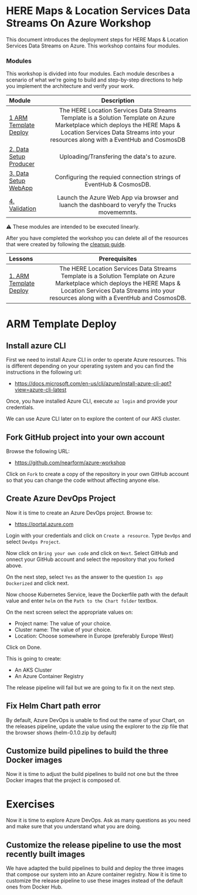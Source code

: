 # HERE Maps & Location Services Data Streams On Azure Workshop

This document introduces the deployment steps for HERE Maps & Location Services Data Streams on Azure. This workshop contains four modules.

### Modules

This workshop is divided into four modules. Each module describes a scenario of
what we're going to build and step-by-step directions to help you implement the
architecture and verify your work.

|          Module           |                 Description                              |
|:---------------|:-------------:|
|  [1 ARM Template Deploy][ARM Template Deploy]       | The HERE Location Services Data Streams Template is a Solution Template on Azure Marketplace which deploys the HERE Maps & Location Services Data Streams into your resources along with a EventHub and CosmosDB |
| [2. Data Setup Producer][Data_Setup_Producer]         | Uploading/Transfering the data's to azure. |
| [3. Data Setup WebApp][Data_Setup_WebApp]      | Configuring the requied connection strings of EventHub & CosmosDB.  |
| [4. Validation][Validation]         | Launch the Azure Web App via browser and luanch the dashboard to veryfy the Trucks movememnts. |


:warning: These modules are intended to be executed linearly.

After you have completed the workshop you can delete all of the resources that were created by following the [cleanup guide][cleanup].

| Lessons        | Prerequisites |
|:---------------|:-------------:|
| [1. ARM Template Deploy][ARM Template Deploy] | The HERE Location Services Data Streams Template is a Solution Template on Azure Marketplace which deploys the HERE Maps & Location Services Data Streams into your resources along with a EventHub and CosmosDB. |

# ARM Template Deploy

## Install azure CLI

First we need to install Azure CLI in order to operate Azure resources. This is different depending on your operating system and you can find the instructions in the following url:

- https://docs.microsoft.com/en-us/cli/azure/install-azure-cli-apt?view=azure-cli-latest

Once, you have installed Azure CLI, execute `az login` and provide your credentials.

We can use Azure CLI later on to explore the content of our AKS cluster.

## Fork GitHub project into your own account

Browse the following URL:
- https://github.com/nearform/azure-workshop

Click on `Fork` to create a copy of the repository in your own GitHub account so that you can change the code without affecting anyone else.

## Create Azure DevOps Project

Now it is time to create an Azure DevOps project. Browse to:

- https://portal.azure.com

Login with your credentials and click on `Create a resource`. Type `DevOps` and select `DevOps Project`.

Now click on `Bring your own code` and click on `Next`. Select GitHub and onnect your GitHub account and select the repository that you forked above.

On the next step, select `Yes` as the answer to the question `Is app Dockerized` and click next.

Now choose Kubernetes Service, leave the Dockerfile path with the default value and enter `helm` on the `Path to the Chart folder` textbox.

On the next screen select the appropriate values on:

- Project name: The value of your choice.
- Cluster name: The value of your choice.
- Location: Choose somewhere in Europe (preferably Europe West)

Click on Done.

This is going to create:
- An AKS Cluster
- An Azure Container Registry

The release pipeline will fail but we are going to fix it on the next step.

## Fix Helm Chart path error

By default, Azure DevOps is unable to find out the name of your Chart, on the releases pipeline, update
the value using the explorer to the zip file that the browser shows (helm-0.1.0.zip by default)

## Customize build pipelines to build the three Docker images

Now it is time to adjust the build pipelines to build not one but the three Docker images that the project is composed of.

# Exercises

Now it is time to explore Azure DevOps. Ask as many questions as you need and make sure that you understand what you are doing.

## Customize the release pipeline to use the most recently built images

We have adapted the build pipelines to build and deploy the three images that compose our system into an Azure container registry. Now it is time to customize the release pipeline to use these images instead of the default ones from Docker Hub.


[ARM Template Deploy]:ARM_Template_Deploy/
[Data_Setup_Producer]:Data_Setup_Producer/
[Data_Setup_WebApp]:Data_Setup_WebApp/
[Validation]:Validation/
[cleanup]: 5_CleanUp/
